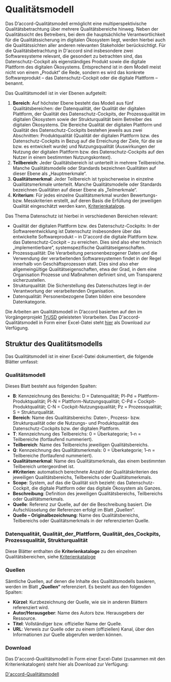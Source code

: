 # Qualitätsmodell

Das D’accord-Qualitätsmodell ermöglicht eine multiperspektivische Qualitätsbetrachtung über mehrere Qualitätsbereiche hinweg. Neben der Qualitätssicht des Betreibers, bei dem die hauptsächliche Verantwortlichkeit für die Qualitätssicherung im digitalen Ökosystem liegt, werden hierbei auch die Qualitätssichten aller anderen relevanten Stakeholder berücksichtigt. Für die Qualitätsbetrachtung in D'accord sind insbesondere zwei Softwaresysteme relevant, die gesondert zu betrachten sind, das Datenschutz-Cockpit als eigenständiges Produkt sowie die digitale Plattform des digitalen Ökosystems. Entsprechend ist in dem Modell meist nicht von einem „Produkt“ die Rede, sondern es wird das konkrete Softwareprodukt – das Datenschutz-Cockpit oder die digitale Plattform – benannt.

Das Qualitätsmodell ist in vier Ebenen aufgeteilt:

1. **Bereich**: Auf höchster Ebene besteht das Modell aus fünf Qualitätsbereichen: der Datenqualität, der Qualität der digitalen Plattform, der Qualität des Datenschutz-Cockpits, der Prozessqualität im digitalen Ökosystem sowie der Strukturqualität beim Betreiber des digitalen Ökosystems. Die Bereiche Qualität der digitalen Plattform und Qualität des Datenschutz-Cockpits bestehen jeweils aus zwei Abschnitten: Produktqualität (Qualität der digitalen Plattform bzw. des Datenschutz-Cockpits in Bezug auf die Erreichung der Ziele, für die sie bzw. es entwickelt wurde) und Nutzungsqualität (Auswirkungen der Nutzung der digitalen Plattform bzw. des Datenschutz-Cockpits auf den Nutzer in einem bestimmten Nutzungskontext).
2. **Teilbereich**: Jeder Qualitätsbereich ist unterteilt in mehrere Teilbereiche. Manche Qualitätsmodelle oder Standards bezeichnen Qualitäten auf dieser Ebene als „Hauptmerkmale“.
3. **Qualitätsmerkmal**: Jeder Teilbereich ist typischerweise in einzelne Qualitätsmerkmale unterteilt. Manche Qualitätsmodelle oder Standards bezeichnen Qualitäten auf dieser Ebene als „Teilmerkmale“.
4. **Kriterium**: Für jedes einzelne Qualitätsmerkmal wurden Bewertungs- bzw. Messkriterien erstellt, auf deren Basis die Erfüllung der jeweiligen Qualität eingeschätzt werden kann, [Kriterienkataloge](./Bewertung/Kriterienkataloge). 

Das Thema Datenschutz ist hierbei in verschiedenen Bereichen relevant:

- Qualität der digitalen Plattform bzw. des Datenschutz-Cockpits: In der Softwareentwicklung ist Datenschutz insbesondere über das entwickelte Softwareprodukt – in D'accord die digitale Plattform bzw. das Datenschutz-Cockpit – zu erreichen. Dies sind also eher technisch „implementierbare“, systemspezifische Qualitätseigenschaften.
- Prozessqualität: Die Verarbeitung personenbezogener Daten und die Verwendung der verarbeitenden Softwaresystemen findet in der Regel innerhalb von Geschäftsprozessen statt. Dies sind also eher allgemeingültige Qualitätseigenschaften, etwa der Grad, in dem eine Organisation Prozesse und Maßnahmen definiert sind, um Transparenz sicherzustellen.
- Strukturqualität: Die Sicherstellung des Datenschutzes liegt in der Verantwortung der verarbeitenden Organisation.
- Datenqualität: Personenbezogene Daten bilden eine besondere Datenkategorie.

Die Arbeiten am Qualitätsmodell in D’accord basierten auf den im Vorgängerprojekt [TrUSD](https://www.trusd-projekt.de) geleisteten Vorarbeiten. Das D'accord-Qualitätsmodell in Form einer Excel-Datei steht [hier](https://github.com/Fraunhofer-IESE/Daccord/blob/b0f1892453f617cfcbb78357582989046cd620e4/docs/assets/D3.2a%20Qualit%C3%A4tsmodell%20-%20Anhang%20(Iteration%206).xlsx) als Download zur Verfügung.

## Struktur des Qualitätsmodells

Das Qualitätsmodell ist in einer Excel-Datei dokumentiert, die folgende Blätter umfasst:

### Qualitätsmodell

Dieses Blatt besteht aus folgenden Spalten:

- **B**: Kennzeichnung des Bereichs: D = Datenqualität; Pl-Pd = Plattform-Produktqualität; Pl-N = Plattform-Nutzungsqualität; C-Pd = Cockpit-Produktqualität; C-N = Cockpit-Nutzungsqualität; Pz = Prozessqualität; S = Strukturqualität.
- **Bereich**: Name des Qualitätsbereichs: Daten-, Prozess- bzw. Strukturqualität oder die Nutzungs- und Produktqualität des Datenschutz-Cockpits bzw. der digitalen Plattform.
- **T**: Kennzeichnung des Teilbereichs: 0 = Überkategorie; 1–n = Teilbereiche (fortlaufend nummeriert).
- **Teilbereich**: Name des Teilbereichs jeweiligen Qualitätsbereichs.
- **Q**: Kennzeichnung des Qualitätsmerkmals: 0 = Überkategorie; 1–n = Teilbereiche (fortlaufend nummeriert).
- **Qualitätsmerkmal**: Name des Qualitätsmerkmals, das einem bestimmten Teilbereich untergeordnet ist.
- **#Kriterien**: automatisch berechnete Anzahl der Qualitätskriterien des jeweiligen Qualitätsbereichs, Teilbereichs oder Qualitätsmerkmals.
- **Scope**: System, auf das die Qualität sich bezieht: das Datenschutz-Cockpit, die digitale Plattform oder das digitale Ökosystem als Ganzes.
- **Beschreibung**: Definition des jeweiligen Qualitätsbereichs, Teilbereichs oder Qualitätsmerkmals.
- **Quelle**: Referenz zur Quelle, auf der die Beschreibung basiert. Die Aufschlüsselung der Referenzen erfolgt im Blatt „Quellen“.
- **Quelle – Originalbezeichnung**: Name des Qualitätsbereichs, Teilbereichs oder Qualitätsmerkmals in der referenzierten Quelle.

### Datenqualität, Qualität_der_Plattform, Qualität_des_Cockpits, Prozessqualität, Strukturqualität

Diese Blätter enthalten die **Kriterienkataloge** zu den einzelnen Qualitätsbereichen, siehe [Kriterienkataloge](./Bewertung/Kriterienkataloge)

### Quellen

Sämtliche Quellen, auf denen die Inhalte des Qualitätsmodells basieren, werden im Blatt **„Quellen“** referenziert. Es besteht aus den folgenden Spalten:

- **Kürzel**: Kurzbezeichnung der Quelle, wie sie in anderen Blättern referenziert wird.
- **Autor/Herausgeber**: Name des Autors bzw. Herausgebers der Ressource.
- **Titel**: Vollständiger bzw. offizieller Name der Quelle.
- **URL**: Verweis zur Quelle oder zu einem (offiziellen) Kanal, über den Informationen zur Quelle abgerufen werden können.

### Download

Das D'accord-Qualitätsmodell in Form einer Excel-Datei (zusammen mit den Kriterienkatalogen) steht hier als Download zur Verfügung:

[D'accord-Qualitätsmodell](https://fraunhofer-iese.github.io/Daccord/assets/D3.2a%20Qualit%C3%A4tsmodell%20-%20Anhang%20(Iteration%206).xlsx)

